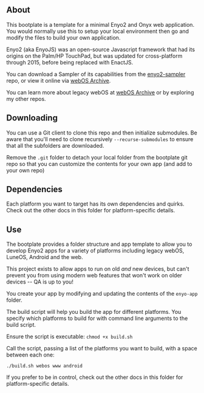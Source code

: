 ## About

This bootplate is a template for a minimal Enyo2 and Onyx web application.
You would normally use this to setup your local environment then go and modify the
files to build your own application.

Enyo2 (aka EnyoJS) was an open-source Javascript framework that had its origins on the Palm/HP TouchPad, but was updated for cross-platform through 2015, before being replaced with EnactJS.

You can download a Sampler of its capabilities from the [enyo2-sampler](https://github.com/codepoet80/enyo2-sampler) repo, or view it online via [webOS Archive](http://www.webosarchive.com/enyo2sampler).

You can learn more about legacy webOS at [webOS Archive](http://www.webosarchive.com/) or by exploring my other repos.

## Downloading

You can use a Git client to clone this repo and then initialize
submodules. Be aware that you'll need to clone recursively `--recurse-submodules`
to ensure that all the subfolders are downloaded.

Remove the `.git` folder to detach your local folder from the bootplate git repo
so that you can customize the contents for your own app (and add to your own repo)

## Dependencies

Each platform you want to target has its own dependencies and quirks. Check out the other docs in this folder for platform-specific details.

## Use

The bootplate provides a folder structure and app template to allow you to develop
Enyo2 apps for a variety of platforms including legacy webOS, LuneOS, Android and the web.

This project exists to allow apps to run on old *and* new devices, but can't prevent you
from using modern web features that won't work on older devices -- QA is up to you!

You create your app by modifying and updating the contents of the `enyo-app` folder.

The build script will help you build the app for different platforms. You specify
which platforms to build for with command line arguments to the build script.

Ensure the script is executable: `chmod +x build.sh`

Call the script, passing a list of the platforms you want to build, with a space between each one:

`./build.sh webos www android`

If you prefer to be in control, check out the other docs in this folder for platform-specific details.